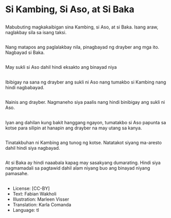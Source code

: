 # Si Kambing, Si Aso, at Si Baka

##
Mabubuting magkakaibigan sina Kambing, si Aso, at si Baka. Isang araw, naglakbay sila sa isang taksi.

##
Nang matapos ang paglalakbay nila, pinagbayad ng drayber ang mga ito. Nagbayad si Baka. 

##
May sukli si Aso dahil hindi eksakto ang binayad niya

##
Ibibigay na sana ng drayber ang sukli ni Aso nang tumakbo si Kambing nang hindi nagbabayad.

##
Nainis ang drayber. Nagmaneho siya paalis nang hindi binibigay ang sukli ni Aso.

##
Iyan ang dahilan kung bakit hanggang ngayon, tumatakbo si Aso papunta sa kotse para silipin at hanapin ang drayber na may utang sa kanya.

##
Tinatakbuhan ni Kambing ang tunog ng kotse. Natatakot siyang ma-aresto dahil hindi siya nagbayad.

##
At si Baka ay hindi naaabala kapag may sasakyang dumarating. Hindi siya nagmamadali sa pagtawid dahil alam niyang buo ang binayad niyang pamasahe.

##
* License: [CC-BY]
* Text: Fabian Wakholi
* Illustration: Marleen Visser
* Translation: Karla Comanda
* Language: tl
